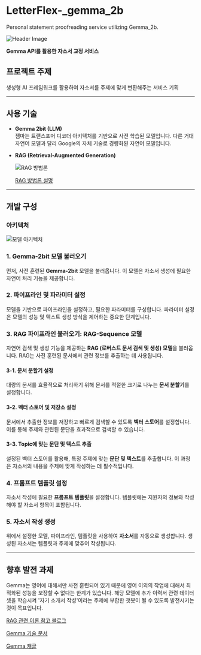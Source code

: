 # LetterFlex-_gemma_2b
Personal statement proofreading service utilizing Gemma_2b.

![Header Image](https://github.com/user-attachments/assets/7b00ea66-5ce3-4c0a-9dba-5bb3ffbf181c)

**Gemma API를 활용한 자소서 교정 서비스**

## 프로젝트 주제
생성형 AI 프레임워크를 활용하여 자소서를 주제에 맞게 변환해주는 서비스 기획

---

## 사용 기술

- **Gemma 2bit (LLM)**  
  젬마는 트랜스포머 디코더 아키텍처를 기반으로 사전 학습된 모델입니다. 다른 거대 자연어 모델과 달리 Google의 자체 기술로 경량화된 자연어 모델입니다.

- **RAG (Retrieval-Augmented Generation)**

  ![RAG 방법론](https://github.com/user-attachments/assets/14844b8e-3a24-44a1-91bb-1e60c72548a8)
  
  [RAG 방법론 설명](https://proceedings.neurips.cc/paper_files/paper/2020/file/6b493230205f780e1bc26945df7481e5-Paper.pdf)

---

## 개발 구성
### 아키텍처
![모델 아키텍처](https://github.com/user-attachments/assets/1356c9f7-acce-4cfa-9061-7f07b8b5177c)


### 1. Gemma-2bit 모델 불러오기
먼저, 사전 훈련된 **Gemma-2bit** 모델을 불러옵니다. 이 모델은 자소서 생성에 필요한 자연어 처리 기능을 제공합니다.

### 2. 파이프라인 및 파라미터 설정
모델을 기반으로 파이프라인을 설정하고, 필요한 파라미터를 구성합니다. 파라미터 설정은 모델의 성능 및 텍스트 생성 방식을 제어하는 중요한 단계입니다.

### 3. RAG 파이프라인 불러오기: RAG-Sequence 모델
자연어 검색 및 생성 기능을 제공하는 **RAG (로버스트 문서 검색 및 생성) 모델**을 불러옵니다. RAG는 사전 훈련된 문서에서 관련 정보를 추출하는 데 사용됩니다.

#### 3-1. 문서 분할기 설정
대량의 문서를 효율적으로 처리하기 위해 문서를 적절한 크기로 나누는 **문서 분할기**를 설정합니다.

#### 3-2. 벡터 스토어 및 저장소 설정
문서에서 추출한 정보를 저장하고 빠르게 검색할 수 있도록 **벡터 스토어**를 설정합니다. 이를 통해 주제와 관련된 문단을 효과적으로 검색할 수 있습니다.

#### 3-3. Topic에 맞는 문단 및 텍스트 추출
설정된 벡터 스토어를 활용해, 특정 주제에 맞는 **문단 및 텍스트**를 추출합니다. 이 과정은 자소서의 내용을 주제에 맞게 작성하는 데 필수적입니다.

### 4. 프롬프트 템플릿 설정
자소서 작성에 필요한 **프롬프트 템플릿**을 설정합니다. 템플릿에는 지원자의 정보와 작성해야 할 자소서 항목이 포함됩니다.

### 5. 자소서 작성 생성
위에서 설정한 모델, 파이프라인, 템플릿을 사용하여 **자소서**를 자동으로 생성합니다. 생성된 자소서는 템플릿과 주제에 맞추어 작성됩니다.

---

## 향후 발전 과제
Gemma는 영어에 대해서만 사전 훈련되어 있기 때문에 영어 이외의 작업에 대해서 최적화된 성능을 보장할 수 없다는 한계가 있습니다. 해당 모델에 추가 이력서 관련 데이터 셋을 학습시켜 '자기 소개서 작성'이라는 주제에 부합한 챗봇이 될 수 있도록 발전시키는 것이 목표입니다.

[RAG 관련 이론 참고 블로그](https://inblog.ai/moondb/13538)

[Gemma 기술 문서](https://storage.googleapis.com/deepmind-media/gemma/gemma-report.pdf)

[Gemma 캐글](https://www.kaggle.com/models/google/gemma/)
